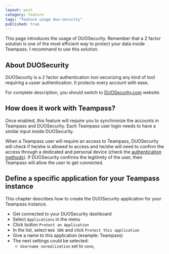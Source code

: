 ```yaml
---
layout: post
category: feature
tags: "feature usage duo-security"
published: true
---
```



<div class="message">
    This page introduces the usage of DUOSecurity. Remember that a 2 factor solution is one of the most efficient way to protect your data inside Teampass. I recommand to use this solution.
</div>

## About DUOSecurity

DUOSecurity is a 2 factor authentication tool securizing any kind of tool requiring a usser authentication. It protects every account with ease.

For complete description, you should switch to [DUOSecurity.com](https://www.duosecurity.com/) website.


## How does it work with Teampass?

Once enabled, this feature will require you to synchronize the accounts in Teampass and DUOSecurity. Each Teampass user login needs to have a similar input inside DUOSecurity.

When a Teampass user will require an access to Teampass, DUOSecurity will check if he/she is allowed to access and he/she will need to confirm the access through a dedicated and personal device (check the [authentication methods](https://www.duosecurity.com/product/methods)). If DUOSecurity confirms the legitimity of the user, then Teampass will allow the user to get connected.


## Define a specific application for your Teampass instance

This chapter describes how to create the DUOSecurity application for your Teampass instance.

 * Get connected to your DUOSecurity dashboard
 * Select `Applications` in the menu
 * Click button `Protect an Application`
 * In the list, select `Web SDK` and click `Protect this application`
 * Give a name to this application (example: Teampass)
 * The next settings could be selected:
   * `Username normalization` set to `none`,
   